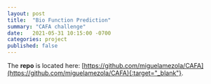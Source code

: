 ```yaml
---
layout: post
title:  "Bio Function Prediction"
summary: "CAFA challenge"
date:   2021-05-31 10:15:00 -0700
categories: project
published: false
---
```


The **repo** is located here: [https://github.com/miguelamezola/CAFA](https://github.com/miguelamezola/CAFA){:target="_blank"}.